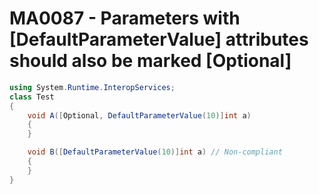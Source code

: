 # MA0087 - Parameters with [DefaultParameterValue] attributes should also be marked [Optional]

````csharp
using System.Runtime.InteropServices;
class Test
{
    void A([Optional, DefaultParameterValue(10)]int a)
    {
    }

    void B([DefaultParameterValue(10)]int a) // Non-compliant
    {
    }
}
````

